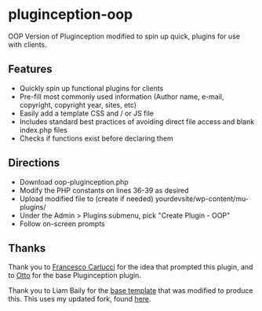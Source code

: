 # pluginception-oop
OOP Version of Pluginception modified to spin up quick, plugins for use with clients.


## Features
* Quickly spin up functional plugins for clients
* Pre-fill most commonly used information (Author name, e-mail, copyright, copyright year, sites, etc)
* Easily add a template CSS and / or JS file
* Includes standard best practices of avoiding direct file access and blank index.php files
* Checks if functions exist before declaring them

## Directions
* Download oop-pluginception.php
* Modify the PHP constants on lines 36-39 as desired
* Upload modified file to (create if needed) yourdevsite/wp-content/mu-plugins/
* Under the Admin > Plugins submenu, pick "Create Plugin - OOP"
* Follow on-screen prompts

## Thanks
Thank you to [Francesco Carlucci](https://github.com/FrancescoCarlucci/) for the idea that prompted this plugin, and to [Otto](http://ottopress.com/) for the base Pluginception plugin.

Thank you to Liam Baily for the [base template](https://github.com/LiamBailey/wordpress-plugin-simple-boilerplate) that was modified to produce this. This uses my updated fork, found [here](https://github.com/duplaja/wordpress-plugin-simple-boilerplate).
